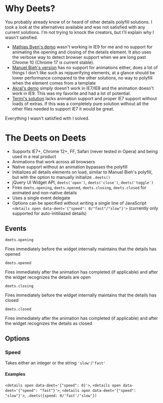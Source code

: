 # Why Deets?

You probably already know of or heard of other details polyfill solutions. 
I took a look at the alternatives available and was not satisfied with any current solutions. 
I'm not trying to knock the creators, but I'll explain why I wasn't satisfied.

* [Mathias Byen's demo](http://mathiasbynens.be/demo/html5-details-jquery) wasn't working in IE9 for me and
no support for animating the opening and closing of the details element. 
It also uses the verbose way to detect browser support when we are long past Chrome 10 (Chrome 17 is current stable).
* [Manuel Bieh's version](https://github.com/manuelbieh/Details-Polyfill) has no support for animations either, 
does a lot of things I don't like such as rejquerifying elements, at a glance should be lower performance compared to the other solutions, 
no way to polyfill when the element comes from a template
* [Akral's demo](http://akral.bitbucket.org/details-tag/) simply doesn't work in IE7/IE8 and the animation doesn't work in IE9. This was my favorite and had a lot of potential.
* [Termi's solution](https://github.com/termi/Element.details) lacks animation support and proper IE7 support without loads of extras. 
If this was a completely pure solution without all the other files needed to support IE7 it would be great.

Everything I wasn't satisfied with I solved.

# The Deets on Deets
* Supports IE7+, Chrome 12+, FF, Safari (never tested in Opera) and being used in a real product
* Animations that work across all browsers
* Native support without an animation bypasses the polyfill
* Initializes all details elements on load, similar to Manuel Bieh's polyfill, but with the option to manually initialize `.deets()`
* jQuery UI Widget API, `deets('open')`, `deets('close')`, `deets('toggle')`
* Fires `deets.opening`, `deets.opened`, `deets.closing`, `deets.closed` for animated and non-native details
* Uses a single event delegate
* Options can be specified without writing a single line of JavaScript `<details open data-deet='{"speed": 0/"fast"/"slow"}'>` 
(currently only supported for auto-initiliazed details)

## Events
	deets.opening
Fires immediately before the widget internally maintains that the details has opened

	deets.opened
Fires immediately after the animation has completed (if applicable) and after the widget recognizes the details are open 
	
	deets.closing
Fires immediately before the widget internally maintains that the details has closed

	deets.closed
Fires immediately after the animation has completed (if applicable) and after the widget recognizes the details as closed 

## Options
### Speed
Takes either an integer or the string `'slow'`/`'fast'`
#### Examples
`<details open data-deet='{"speed": 0}'>`, `<details open data-deet='{"speed": "fast"}'>`, `<details open data-deet='{"speed": "slow"}'>`, `.deets({speed: 0/'fast'/'slow'})`